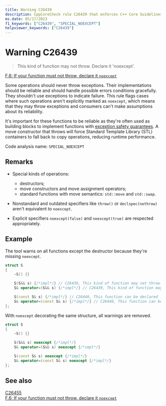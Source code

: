 ```yaml
---
title: Warning C26439
description: CppCoreCheck rule C26439 that enforces C++ Core Guidelines F.6
ms.date: 05/17/2023
f1_keywords: ["C26439", "SPECIAL_NOEXCEPT"]
helpviewer_keywords: ["C26439"]
---
```

# Warning C26439

> This kind of function may not throw. Declare it 'noexcept'.

[F.6: If your function must not throw, declare it `noexcept`](https://isocpp.github.io/CppCoreGuidelines/CppCoreGuidelines#Rf-noexcept)

Some operations should never throw exceptions. Their implementations should be reliable and should handle possible errors conditions gracefully. They shouldn't use exceptions to indicate failure. This rule flags cases where such operations aren't explicitly marked as `noexcept`, which means that they may throw exceptions and consumers can't make assumptions about its reliability.

It's important for these functions to be reliable as they're often used as building blocks to implement functions with [exception safety guarantees](https://en.cppreference.com/w/cpp/language/exceptions). A move constructor that throws will force Standard Template Library (STL) containers to fall back to copy operations, reducing runtime performance.

Code analysis name: `SPECIAL_NOEXCEPT`

## Remarks

- Special kinds of operations:
  - destructors;
  - move constructors and move assignment operators;
  - standard functions with move semantics: `std::move` and `std::swap`.

- Nonstandard and outdated specifiers like `throw()` or `declspec(nothrow)` aren't equivalent to `noexcept`.

- Explicit specifiers `noexcept(false)` and `noexcept(true)` are respected appropriately.

## Example

The tool warns on all functions except the destructor because they're missing `noexcept`.

```cpp
struct S
{
    ~S() {}

    S(S&& s) {/*impl*/} // C26439, This kind of function may not throw. Declare it 'noexcept' (f.6)
    S& operator=(S&& s) {/*impl*/} // C26439, This kind of function may not throw. Declare it 'noexcept' (f.6)

    S(const S& s) {/*impl*/} // C26440, This function can be declared 'noexcept'
    S& operator=(const S& s) {/*impl*/} // C26440, This function can be declared 'noexcept'
};
```

With `noexcept` decorating the same structure, all warnings are removed.

```cpp
struct S
{
    ~S() {}

    S(S&& s) noexcept {/*impl*/}
    S& operator=(S&& s) noexcept {/*impl*/}

    S(const S& s) noexcept {/*impl*/}
    S& operator=(const S& s) noexcept {/*impl*/}
};
```

## See also

[C26455](c26455.md)\
[F.6: If your function must not throw, declare it `noexcept`](https://isocpp.github.io/CppCoreGuidelines/CppCoreGuidelines#Rf-noexcept)
